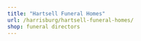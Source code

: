 ```yaml
---
title: "Hartsell Funeral Homes"
url: /harrisburg/hartsell-funeral-homes/
shop: funeral directors
---
```

